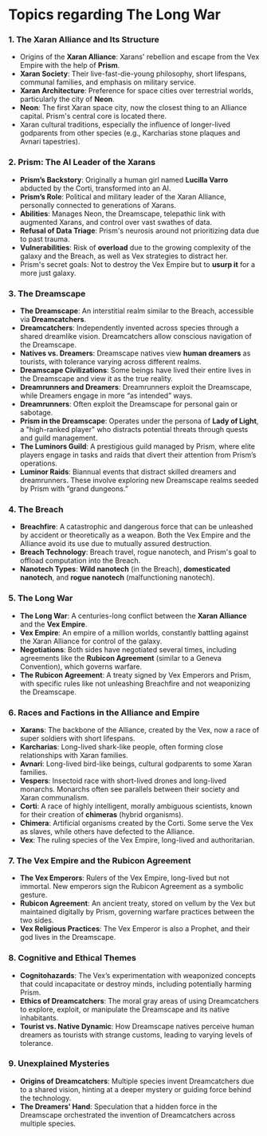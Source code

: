 # Topics regarding The Long War

### **1. The Xaran Alliance and Its Structure**

- Origins of the **Xaran Alliance**: Xarans' rebellion and escape from the Vex Empire with the help of **Prism**.
- **Xaran Society**: Their live-fast-die-young philosophy, short lifespans, communal families, and emphasis on military service.
- **Xaran Architecture**: Preference for space cities over terrestrial worlds, particularly the city of **Neon**.
- **Neon**: The first Xaran space city, now the closest thing to an Alliance capital. Prism's central core is located there.
- Xaran cultural traditions, especially the influence of longer-lived godparents from other species (e.g., Karcharias stone plaques and Avnari tapestries).

### **2. Prism: The AI Leader of the Xarans**

- **Prism’s Backstory**: Originally a human girl named **Lucilla Varro** abducted by the Corti, transformed into an AI.
- **Prism’s Role**: Political and military leader of the Xaran Alliance, personally connected to generations of Xarans.
- **Abilities**: Manages Neon, the Dreamscape, telepathic link with augmented Xarans, and control over vast swathes of data.
- **Refusal of Data Triage**: Prism's neurosis around not prioritizing data due to past trauma.
- **Vulnerabilities**: Risk of **overload** due to the growing complexity of the galaxy and the Breach, as well as Vex strategies to distract her.
- Prism's secret goals: Not to destroy the Vex Empire but to **usurp it** for a more just galaxy.

### **3. The Dreamscape**

- **The Dreamscape**: An interstitial realm similar to the Breach, accessible via **Dreamcatchers**.
- **Dreamcatchers**: Independently invented across species through a shared dreamlike vision. Dreamcatchers allow conscious navigation of the Dreamscape.
- **Natives vs. Dreamers**: Dreamscape natives view **human dreamers** as tourists, with tolerance varying across different realms.
- **Dreamscape Civilizations**: Some beings have lived their entire lives in the Dreamscape and view it as the true reality.
- **Dreamrunners and Dreamers**: Dreamrunners exploit the Dreamscape, while Dreamers engage in more “as intended” ways.
- **Dreamrunners**: Often exploit the Dreamscape for personal gain or sabotage.
- **Prism in the Dreamscape**: Operates under the persona of **Lady of Light**, a "high-ranked player" who distracts potential threats through quests and guild management.
- **The Luminors Guild**: A prestigious guild managed by Prism, where elite players engage in tasks and raids that divert their attention from Prism’s operations.
- **Luminor Raids**: Biannual events that distract skilled dreamers and dreamrunners. These involve exploring new Dreamscape realms seeded by Prism with “grand dungeons.”

### **4. The Breach**

- **Breachfire**: A catastrophic and dangerous force that can be unleashed by accident or theoretically as a weapon. Both the Vex Empire and the Alliance avoid its use due to mutually assured destruction.
- **Breach Technology**: Breach travel, rogue nanotech, and Prism's goal to offload computation into the Breach.
- **Nanotech Types**: **Wild nanotech** (in the Breach), **domesticated nanotech**, and **rogue nanotech** (malfunctioning nanotech).

### **5. The Long War**

- **The Long War**: A centuries-long conflict between the **Xaran Alliance** and the **Vex Empire**.
- **Vex Empire**: An empire of a million worlds, constantly battling against the Xaran Alliance for control of the galaxy.
- **Negotiations**: Both sides have negotiated several times, including agreements like the **Rubicon Agreement** (similar to a Geneva Convention), which governs warfare.
- **The Rubicon Agreement**: A treaty signed by Vex Emperors and Prism, with specific rules like not unleashing Breachfire and not weaponizing the Dreamscape.

### **6. Races and Factions in the Alliance and Empire**

- **Xarans**: The backbone of the Alliance, created by the Vex, now a race of super soldiers with short lifespans.
- **Karcharias**: Long-lived shark-like people, often forming close relationships with Xaran families.
- **Avnari**: Long-lived bird-like beings, cultural godparents to some Xaran families.
- **Vespers**: Insectoid race with short-lived drones and long-lived monarchs. Monarchs often see parallels between their society and Xaran communalism.
- **Corti**: A race of highly intelligent, morally ambiguous scientists, known for their creation of **chimeras** (hybrid organisms).
- **Chimera**: Artificial organisms created by the Corti. Some serve the Vex as slaves, while others have defected to the Alliance.
- **Vex**: The ruling species of the Vex Empire, long-lived and authoritarian.

### **7. The Vex Empire and the Rubicon Agreement**

- **The Vex Emperors**: Rulers of the Vex Empire, long-lived but not immortal. New emperors sign the Rubicon Agreement as a symbolic gesture.
- **Rubicon Agreement**: An ancient treaty, stored on vellum by the Vex but maintained digitally by Prism, governing warfare practices between the two sides.
- **Vex Religious Practices**: The Vex Emperor is also a Prophet, and their god lives in the Dreamscape.

### **8. Cognitive and Ethical Themes**

- **Cognitohazards**: The Vex’s experimentation with weaponized concepts that could incapacitate or destroy minds, including potentially harming Prism.
- **Ethics of Dreamcatchers**: The moral gray areas of using Dreamcatchers to explore, exploit, or manipulate the Dreamscape and its native inhabitants.
- **Tourist vs. Native Dynamic**: How Dreamscape natives perceive human dreamers as tourists with strange customs, leading to varying levels of tolerance.

### **9. Unexplained Mysteries**

- **Origins of Dreamcatchers**: Multiple species invent Dreamcatchers due to a shared vision, hinting at a deeper mystery or guiding force behind the technology.
- **The Dreamers' Hand**: Speculation that a hidden force in the Dreamscape orchestrated the invention of Dreamcatchers across multiple species.